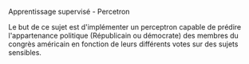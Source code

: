 Apprentissage supervisé - Percetron

Le but de ce sujet est d'implémenter un perceptron capable de prédire l'appartenance politique (Républicain ou démocrate) des membres du congrès américain en fonction de leurs différents votes sur des sujets sensibles.
